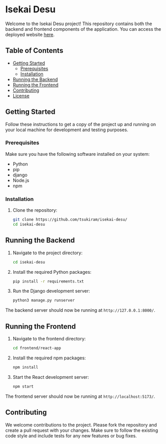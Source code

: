 # Isekai Desu

Welcome to the Isekai Desu project! This repository contains both the backend and frontend components of the application. You can access the deployed website [here](https://isekai-desu.vercel.app/).

## Table of Contents

- [Getting Started](#getting-started)
  - [Prerequisites](#prerequisites)
  - [Installation](#installation)
- [Running the Backend](#running-the-backend)
- [Running the Frontend](#running-the-frontend)
- [Contributing](#contributing)
- [License](#license)

## Getting Started

Follow these instructions to get a copy of the project up and running on your local machine for development and testing purposes.

### Prerequisites

Make sure you have the following software installed on your system:

- Python
- pip
- django
- Node.js
- npm

### Installation

1. Clone the repository:

    ```bash
    git clone https://github.com/tsukiram/isekai-desu/
    cd isekai-desu
    ```

## Running the Backend

1. Navigate to the project directory:

    ```bash
    cd isekai-desu
    ```

2. Install the required Python packages:

    ```bash
    pip install -r requirements.txt
    ```

3. Run the Django development server:

    ```bash
    python3 manage.py runserver
    ```

The backend server should now be running at `http://127.0.0.1:8000/`.

## Running the Frontend

1. Navigate to the frontend directory:

    ```bash
    cd frontend/react-app
    ```

2. Install the required npm packages:

    ```bash
    npm install
    ```

3. Start the React development server:

    ```bash
    npm start
    ```

The frontend server should now be running at `http://localhost:5173/`.

## Contributing

We welcome contributions to the project. Please fork the repository and create a pull request with your changes. Make sure to follow the existing code style and include tests for any new features or bug fixes.

